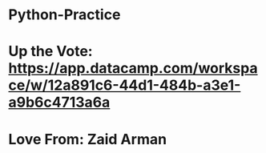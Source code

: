 # Python-Practice

# Up the Vote: https://app.datacamp.com/workspace/w/12a891c6-44d1-484b-a3e1-a9b6c4713a6a 
# Love From: Zaid Arman 